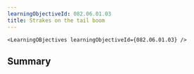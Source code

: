 ```yaml
---
learningObjectiveId: 082.06.01.03
title: Strakes on the tail boom
---
```


```tsx eval
<LearningOBjectives learningObjectiveId={082.06.01.03} />
```

## Summary
